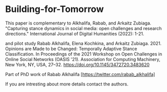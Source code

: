 # Building-for-Tomorrow

This paper is complementary to Alkhalifa, Rabab, and Arkaitz Zubiaga. "Capturing stance dynamics in social media: open challenges and research directions." International Journal of Digital Humanities (2022): 1-21.

and pilot study Rabab Alkhalifa, Elena Kochkina, and Arkaitz Zubiaga. 2021. Opinions are Made to be Changed: Temporally Adaptive Stance Classification. In Proceedings of the 2021 Workshop on Open Challenges in Online Social Networks (OASIS '21). Association for Computing Machinery, New York, NY, USA, 27–32. https://doi.org/10.1145/3472720.3483620


Part of PhD work of Rabab Alkhalifa [https://twitter.com/rabab_alkhalifa]

If you are intresting about more details contact the authors.
